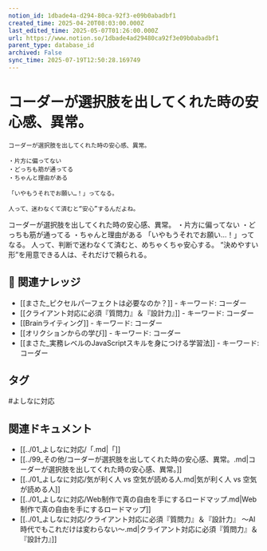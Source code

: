 ```yaml
---
notion_id: 1dbade4a-d294-80ca-92f3-e09b0abadbf1
created_time: 2025-04-20T08:03:00.000Z
last_edited_time: 2025-05-07T01:26:00.000Z
url: https://www.notion.so/1dbade4ad29480ca92f3e09b0abadbf1
parent_type: database_id
archived: False
sync_time: 2025-07-19T12:50:28.169749
---
```


# コーダーが選択肢を出してくれた時の安心感、異常。

```plain text
コーダーが選択肢を出してくれた時の安心感、異常。

・片方に偏ってない
・どっちも筋が通ってる
・ちゃんと理由がある

「いやもうそれでお願い…！」ってなる。

人って、迷わなくて済むと“安心”するんだよね。
```
コーダーが選択肢を出してくれた時の安心感、異常。
・片方に偏ってない
・どっちも筋が通ってる
・ちゃんと理由がある
「いやもうそれでお願い…！」ってなる。
人って、判断で迷わなくて済むと、めちゃくちゃ安心する。
“決めやすい形”を用意できる人は、それだけで頼られる。

## 🔗 関連ナレッジ
- [[まさた_ピクセルパーフェクトは必要なのか？]] - キーワード: コーダー
- [[クライアント対応に必須『質問力』＆『設計力』]] - キーワード: コーダー
- [[Brainライティング]] - キーワード: コーダー
- [[オリクションからの学び]] - キーワード: コーダー
- [[まさた_実務レベルのJavaScriptスキルを身につける学習法]] - キーワード: コーダー


## タグ

#よしなに対応 

## 関連ドキュメント

- [[../01_よしなに対応/「.md|「]]
- [[../99_その他/コーダーが選択肢を出してくれた時の安心感、異常。.md|コーダーが選択肢を出してくれた時の安心感、異常。]]
- [[../01_よしなに対応/気が利く人 vs 空気が読める人.md|気が利く人 vs 空気が読める人]]
- [[../01_よしなに対応/Web制作で真の自由を手にするロードマップ.md|Web制作で真の自由を手にするロードマップ]]
- [[../01_よしなに対応/クライアント対応に必須『質問力』＆『設計力』
〜AI時代でもこれだけは変わらない〜.md|クライアント対応に必須『質問力』＆『設計力』]]
